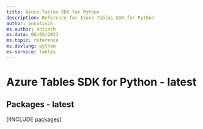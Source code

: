 ```yaml
---
title: Azure Tables SDK for Python
description: Reference for Azure Tables SDK for Python
author: annatisch
ms.author: antisch
ms.data: 06/05/2023
ms.topic: reference
ms.devlang: python
ms.service: tables
---
```

# Azure Tables SDK for Python - latest
## Packages - latest
[!INCLUDE [packages](tables-index.md)]